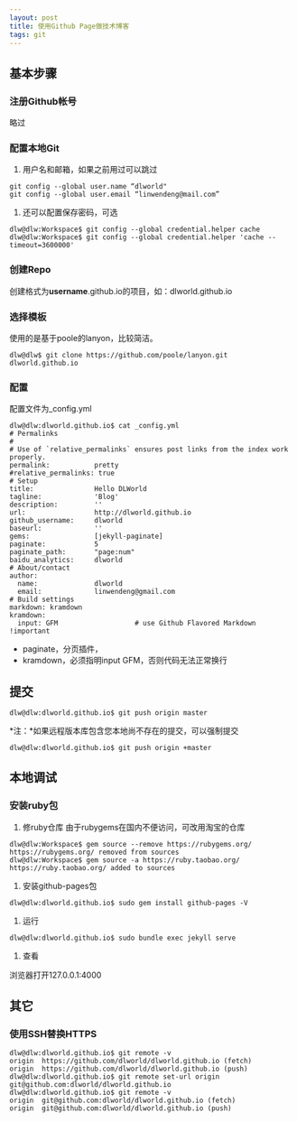 ```yaml
---
layout: post
title: 使用Github Page做技术博客
tags: git
---
```


## 基本步骤

### 注册Github帐号

略过

### 配置本地Git

1. 用户名和邮箱，如果之前用过可以跳过
```
git config --global user.name “dlworld"  
git config --global user.email “linwendeng@mail.com”  
```

1. 还可以配置保存密码，可选
```
dlw@dlw:Workspace$ git config --global credential.helper cache
dlw@dlw:Workspace$ git config --global credential.helper 'cache --timeout=3600000'
```


### 创建Repo
创建格式为**username**.github.io的项目，如：dlworld.github.io

### 选择模板
使用的是基于poole的lanyon，比较简洁。

```
dlw@dlw$ git clone https://github.com/poole/lanyon.git dlworld.github.io
```

### 配置
配置文件为_config.yml

```
dlw@dlw:dlworld.github.io$ cat _config.yml 
# Permalinks
#
# Use of `relative_permalinks` ensures post links from the index work properly.
permalink:           pretty
#relative_permalinks: true
# Setup
title:               Hello DLWorld
tagline:             'Blog'
description:         ''        
url:                 http://dlworld.github.io
github_username:     dlworld    
baseurl:             ''
gems:                [jekyll-paginate]    
paginate:            5
paginate_path:       "page:num" 
baidu_analytics:     dlworld    
# About/contact
author:
  name:              dlworld
  email:             linwendeng@gmail.com
# Build settings
markdown: kramdown
kramdown:
  input: GFM                   # use Github Flavored Markdown !important
```
- paginate，分页插件，
- kramdown，必须指明input GFM，否则代码无法正常换行

## 提交

```
dlw@dlw:dlworld.github.io$ git push origin master
```

*注：*如果远程版本库包含您本地尚不存在的提交，可以强制提交

```
dlw@dlw:dlworld.github.io$ git push origin +master
```


## 本地调试

### 安装ruby包

1. 修ruby仓库
由于rubygems在国内不便访问，可改用淘宝的仓库

```
dlw@dlw:Workspace$ gem source --remove https://rubygems.org/
https://rubygems.org/ removed from sources
dlw@dlw:Workspace$ gem source -a https://ruby.taobao.org/
https://ruby.taobao.org/ added to sources
```

1. 安装github-pages包

```
dlw@dlw:dlworld.github.io$ sudo gem install github-pages -V
```

1. 运行

```
dlw@dlw:dlworld.github.io$ sudo bundle exec jekyll serve
```

1. 查看

浏览器打开127.0.0.1:4000


## 其它

### 使用SSH替换HTTPS

```
dlw@dlw:dlworld.github.io$ git remote -v
origin	https://github.com/dlworld/dlworld.github.io (fetch)
origin	https://github.com/dlworld/dlworld.github.io (push)
dlw@dlw:dlworld.github.io$ git remote set-url origin git@github.com:dlworld/dlworld.github.io
dlw@dlw:dlworld.github.io$ git remote -v
origin	git@github.com:dlworld/dlworld.github.io (fetch)
origin	git@github.com:dlworld/dlworld.github.io (push)
```

